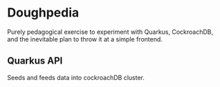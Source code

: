 # Doughpedia

Purely pedagogical exercise to experiment with Quarkus, CockroachDB, and the inevitable plan to throw it at a simple frontend.

## Quarkus API

Seeds and feeds data into cockroachDB cluster.
